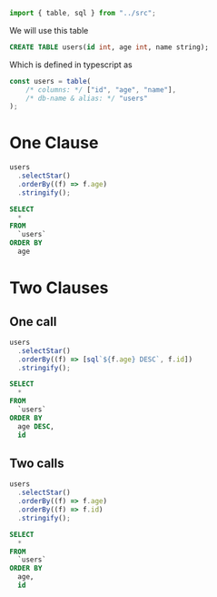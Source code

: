 ```ts
import { table, sql } from "../src";
```

We will use this table

```sql
CREATE TABLE users(id int, age int, name string);
```

Which is defined in typescript as

```ts
const users = table(
    /* columns: */ ["id", "age", "name"],
    /* db-name & alias: */ "users"
);
```

# One Clause

```ts
users
  .selectStar()
  .orderBy((f) => f.age)
  .stringify();
```

```sql
SELECT
  *
FROM
  `users`
ORDER BY
  age
```

# Two Clauses

## One call

```ts
users
  .selectStar()
  .orderBy((f) => [sql`${f.age} DESC`, f.id])
  .stringify();
```

```sql
SELECT
  *
FROM
  `users`
ORDER BY
  age DESC,
  id
```

## Two calls

```ts
users
  .selectStar()
  .orderBy((f) => f.age)
  .orderBy((f) => f.id)
  .stringify();
```

```sql
SELECT
  *
FROM
  `users`
ORDER BY
  age,
  id
```
